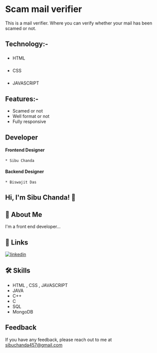 
# Scam mail verifier

This is a mail verifier. Where you can verify whether your mail has been scamed or not.
 

## Technology:-

##### 
 * HTML
##### 
* CSS
  ##### 
 * JAVASCRIPT


## Features:-
 * Scamed or not
 * Well format or not
 * Fully responsive

## Developer
 #### Frontend Designer
    * Sibu Chanda
 #### Backend Designer
    * Biswajit Das


## Hi, I'm Sibu Chanda! 👋


## 🚀 About Me
I'm a front end developer...


## 🔗 Links

[![linkedin](https://img.shields.io/badge/linkedin-0A66C2?style=for-the-badge&logo=linkedin&logoColor=white)](https://www.linkedin.com/)



## 🛠 Skills
* HTML , CSS , JAVASCRIPT
* JAVA
* C++
* C
* SQL
* MongoDB

## Feedback

If you have any feedback, please reach out to me at sibuchanda457@gmail.com

